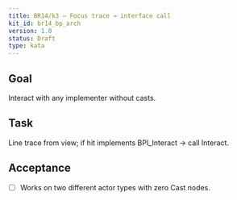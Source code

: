 ```yaml
---
title: BR14/k3 — Focus trace → interface call
kit_id: br14_bp_arch
version: 1.0
status: Draft
type: kata
---
```

## Goal
Interact with any implementer without casts.
## Task
Line trace from view; if hit implements BPI_Interact → call Interact.
## Acceptance
- [ ] Works on two different actor types with zero Cast nodes.
